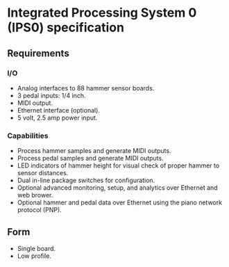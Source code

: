 # Integrated Processing System 0 (IPS0) specification

## Requirements

### I/O
* Analog interfaces to 88 hammer sensor boards.
* 3 pedal inputs: 1/4 inch.
* MIDI output.
* Ethernet interface (optional).
* 5 volt, 2.5 amp power input.

### Capabilities
* Process hammer samples and generate MIDI outputs.
* Process pedal samples and generate MIDI outputs.
* LED indicators of hammer height for visual check of proper hammer to sensor distances.
* Dual in-line package switches for configuration.
* Optional advanced monitoring, setup, and analytics over Ethernet and web brower.
* Optional hammer and pedal data over Ethernet using the piano network protocol (PNP).

## Form
* Single board.
* Low profile.